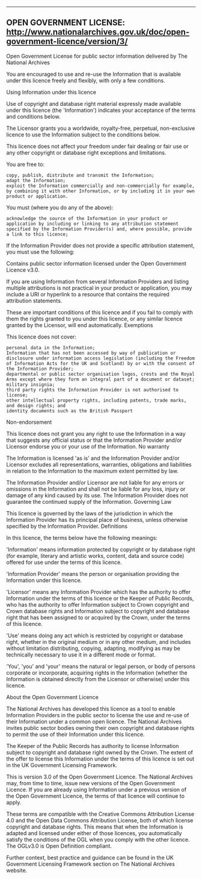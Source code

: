 -------------------------------------------------------------------------
OPEN GOVERNMENT LICENSE:
http://www.nationalarchives.gov.uk/doc/open-government-licence/version/3/
-------------------------------------------------------------------------

Open Government License for public sector information delivered by The National Archives

You are encouraged to use and re-use the Information that is available under this licence freely and flexibly, with only a few conditions.

Using Information under this licence

Use of copyright and database right material expressly made available under this licence (the 'Information') indicates your acceptance of the terms and conditions below.

The Licensor grants you a worldwide, royalty-free, perpetual, non-exclusive licence to use the Information subject to the conditions below.

This licence does not affect your freedom under fair dealing or fair use or any other copyright or database right exceptions and limitations.

You are free to:

    copy, publish, distribute and transmit the Information;
    adapt the Information;
    exploit the Information commercially and non-commercially for example, by combining it with other Information, or by including it in your own product or application.

You must (where you do any of the above):

    acknowledge the source of the Information in your product or application by including or linking to any attribution statement specified by the Information Provider(s) and, where possible, provide a link to this licence;

 If the Information Provider does not provide a specific attribution statement, you must use the following:

 Contains public sector information licensed under the Open Government Licence v3.0.

If you are using Information from several Information Providers and listing multiple attributions is not practical in your product or application, you may include a URI or hyperlink to a resource that contains the required attribution statements.

These are important conditions of this licence and if you fail to comply with them the rights granted to you under this licence, or any similar licence granted by the Licensor, will end automatically.
Exemptions

This licence does not cover:

    personal data in the Information;
    Information that has not been accessed by way of publication or disclosure under information access legislation (including the Freedom of Information Acts for the UK and Scotland) by or with the consent of the Information Provider;
    departmental or public sector organisation logos, crests and the Royal Arms except where they form an integral part of a document or dataset;
    military insignia;
    third party rights the Information Provider is not authorised to license;
    other intellectual property rights, including patents, trade marks, and design rights; and
    identity documents such as the British Passport

Non-endorsement

This licence does not grant you any right to use the Information in a way that suggests any official status or that the Information Provider and/or Licensor endorse you or your use of the Information.
No warranty

The Information is licensed 'as is' and the Information Provider and/or Licensor excludes all representations, warranties, obligations and liabilities in relation to the Information to the maximum extent permitted by law.

The Information Provider and/or Licensor are not liable for any errors or omissions in the Information and shall not be liable for any loss, injury or damage of any kind caused by its use. The Information Provider does not guarantee the continued supply of the Information.
Governing Law

This licence is governed by the laws of the jurisdiction in which the Information Provider has its principal place of business, unless otherwise specified by the Information Provider.
Definitions

In this licence, the terms below have the following meanings:

'Information' means information protected by copyright or by database right (for example, literary and artistic works, content, data and source code) offered for use under the terms of this licence.

'Information Provider' means the person or organisation providing the Information under this licence.

'Licensor' means any Information Provider which has the authority to offer Information under the terms of this licence or the Keeper of Public Records, who has the authority to offer Information subject to Crown copyright and Crown database rights and Information subject to copyright and database right that has been assigned to or acquired by the Crown, under the terms of this licence.

'Use' means doing any act which is restricted by copyright or database right, whether in the original medium or in any other medium, and includes without limitation distributing, copying, adapting, modifying as may be technically necessary to use it in a different mode or format.

'You', 'you' and 'your' means the natural or legal person, or body of persons corporate or incorporate, acquiring rights in the Information (whether the Information is obtained directly from the Licensor or otherwise) under this licence.

About the Open Government Licence

The National Archives has developed this licence as a tool to enable Information Providers in the public sector to license the use and re-use of their Information under a common open licence. The National Archives invites public sector bodies owning their own copyright and database rights to permit the use of their Information under this licence.

The Keeper of the Public Records has authority to license Information subject to copyright and database right owned by the Crown. The extent of the offer to license this Information under the terms of this licence is set out in the UK Government Licensing Framework.

This is version 3.0 of the Open Government Licence. The National Archives may, from time to time, issue new versions of the Open Government Licence. If you are already using Information under a previous version of the Open Government Licence, the terms of that licence will continue to apply.

These terms are compatible with the Creative Commons Attribution License 4.0 and the Open Data Commons Attribution License, both of which license copyright and database rights. This means that when the Information is adapted and licensed under either of those licences, you automatically satisfy the conditions of the OGL when you comply with the other licence. The OGLv3.0 is Open Definition compliant.

Further context, best practice and guidance can be found in the UK Government Licensing Framework section on The National Archives website.